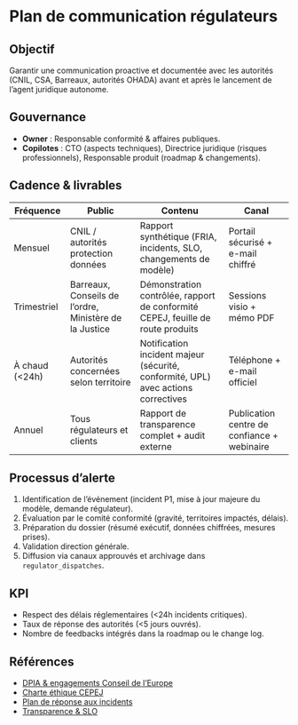 # Plan de communication régulateurs

## Objectif
Garantir une communication proactive et documentée avec les autorités (CNIL, CSA, Barreaux, autorités OHADA) avant et après le lancement de l’agent juridique autonome.

## Gouvernance
- **Owner** : Responsable conformité & affaires publiques.  
- **Copilotes** : CTO (aspects techniques), Directrice juridique (risques professionnels), Responsable produit (roadmap & changements).

## Cadence & livrables
| Fréquence | Public | Contenu | Canal |
| --- | --- | --- | --- |
| Mensuel | CNIL / autorités protection données | Rapport synthétique (FRIA, incidents, SLO, changements de modèle) | Portail sécurisé + e-mail chiffré |
| Trimestriel | Barreaux, Conseils de l’ordre, Ministère de la Justice | Démonstration contrôlée, rapport de conformité CEPEJ, feuille de route produits | Sessions visio + mémo PDF |
| À chaud (<24h) | Autorités concernées selon territoire | Notification incident majeur (sécurité, conformité, UPL) avec actions correctives | Téléphone + e-mail officiel |
| Annuel | Tous régulateurs et clients | Rapport de transparence complet + audit externe | Publication centre de confiance + webinaire |

## Processus d’alerte
1. Identification de l’événement (incident P1, mise à jour majeure du modèle, demande régulateur).  
2. Évaluation par le comité conformité (gravité, territoires impactés, délais).  
3. Préparation du dossier (résumé exécutif, données chiffrées, mesures prises).  
4. Validation direction générale.  
5. Diffusion via canaux approuvés et archivage dans `regulator_dispatches`.

## KPI
- Respect des délais réglementaires (<24h incidents critiques).  
- Taux de réponse des autorités (<5 jours ouvrés).  
- Nombre de feedbacks intégrés dans la roadmap ou le change log.

## Références
- [DPIA & engagements Conseil de l’Europe](dpia_commitments.md)  
- [Charte éthique CEPEJ](cepej_charter_mapping.md)  
- [Plan de réponse aux incidents](incident_response_plan.md)  
- [Transparence & SLO](slo_and_support.md)
